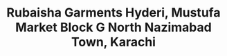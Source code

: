 ---
title: "Rubaisha Garments Hyderi, Mustufa Market Block G North Nazimabad Town, Karachi"
url: /karachi/rubaisha-garments-hyderi-mustufa-market-block-g-north-nazimabad-town-karachi/
shop: clothes
---